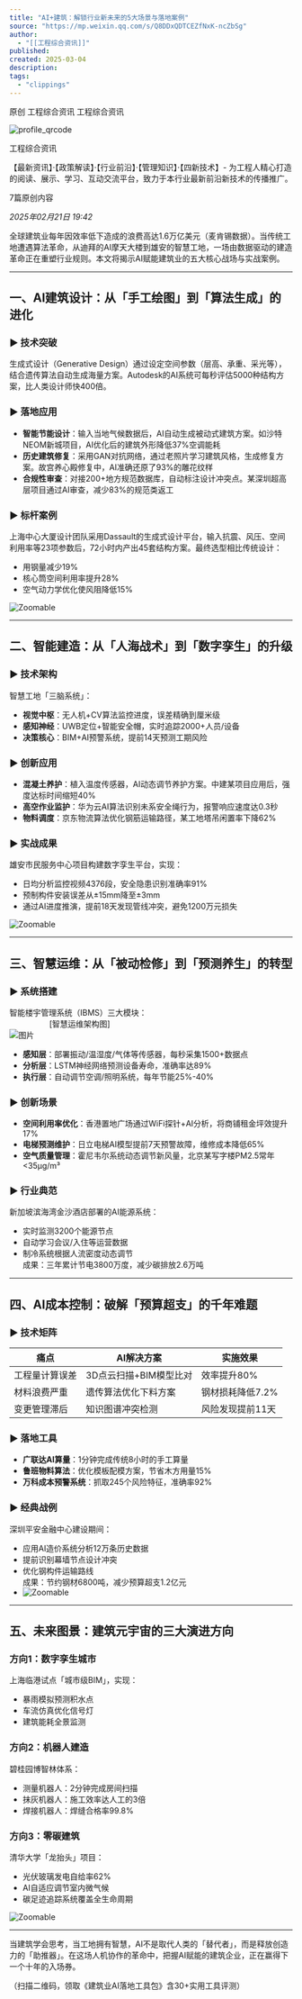 ```yaml
---
title: "AI+建筑：解锁行业新未来的5大场景与落地案例"
source: "https://mp.weixin.qq.com/s/Q8DDxQDTCEZfNxK-ncZbSg"
author:
  - "[[工程综合资讯]]"
published:
created: 2025-03-04
description:
tags:
  - "clippings"
---
```

原创 工程综合资讯 工程综合资讯

![profile_qrcode](https://mp.weixin.qq.com/mp/qrcode?scene=10000005&size=102&__biz=MzIzNTMzNTQyMg==&mid=2247594509&idx=1&sn=ad65895c4b2b5aa06f6090c4e1c5cedf&send_time=)

工程综合资讯

【最新资讯】·【政策解读】·【行业前沿】·【管理知识】·【四新技术】- 为工程人精心打造的阅读、展示、学习、互动交流平台，致力于本行业最新前沿新技术的传播推广。

7篇原创内容

*2025年02月21日 19:42*

全球建筑业每年因效率低下造成的浪费高达1.6万亿美元（麦肯锡数据）。当传统工地遭遇算法革命，从迪拜的AI摩天大楼到雄安的智慧工地，一场由数据驱动的建造革命正在重塑行业规则。本文将揭示AI赋能建筑业的五大核心战场与实战案例。

---

## 一、AI建筑设计：从「手工绘图」到「算法生成」的进化

### ▶ 技术突破

生成式设计（Generative Design）通过设定空间参数（层高、承重、采光等），结合遗传算法自动生成海量方案。Autodesk的AI系统可每秒评估5000种结构方案，比人类设计师快400倍。

### ▶ 落地应用

- **智能节能设计**：输入当地气候数据后，AI自动生成被动式建筑方案。如沙特NEOM新城项目，AI优化后的建筑外形降低37%空调能耗
- **历史建筑修复**：采用GAN对抗网络，通过老照片学习建筑风格，生成修复方案。故宫养心殿修复中，AI准确还原了93%的雕花纹样
- **合规性审查**：对接200+地方规范数据库，自动标注设计冲突点。某深圳超高层项目通过AI审查，减少83%的规范类返工

### ▶ 标杆案例

上海中心大厦设计团队采用Dassault的生成式设计平台，输入抗震、风压、空间利用率等23项参数后，72小时内产出45套结构方案。最终选型相比传统设计：

- 用钢量减少19%
- 核心筒空间利用率提升28%
- 空气动力学优化使风阻降低15%

![Zoomable](https://mmbiz.qpic.cn/mmbiz_png/b5OJdkPDHQTia4ec9bYKiciaRtl34nd3zBJicDhlUvDuek26Hurjjju7SOkvdXCELoAnBqALibNMMkQTzrDTJuViaGJA/640?wx_fmt=png&from=appmsg&tp=webp&wxfrom=5&wx_lazy=1&wx_co=1)

---

## 二、智能建造：从「人海战术」到「数字孪生」的升级

### ▶ 技术架构

智慧工地「三脑系统」：

- **视觉中枢**：无人机+CV算法监控进度，误差精确到厘米级
- **感知神经**：UWB定位+智能安全帽，实时追踪2000+人员/设备
- **决策核心**：BIM+AI预警系统，提前14天预测工期风险

### ▶ 创新应用

- **混凝土养护**：植入温度传感器，AI动态调节养护方案。中建某项目应用后，强度达标时间缩短40%
- **高空作业监护**：华为云AI算法识别未系安全绳行为，报警响应速度达0.3秒
- **物料调度**：京东物流算法优化钢筋运输路径，某工地塔吊闲置率下降62%

### ▶ 实战成果

雄安市民服务中心项目构建数字孪生平台，实现：

- 日均分析监控视频4376段，安全隐患识别准确率91%
- 预制构件安装误差从±15mm降至±3mm
- 通过AI进度推演，提前18天发现管线冲突，避免1200万元损失

![Zoomable](https://mmbiz.qpic.cn/mmbiz_png/b5OJdkPDHQTia4ec9bYKiciaRtl34nd3zBJ4cnSWtsWMyB7FUedWxuEGJEiaEw5NxyjJ02kpuZYdvAEjOhVFyNQGcg/640?wx_fmt=png&from=appmsg&tp=webp&wxfrom=5&wx_lazy=1&wx_co=1)

---

## 三、智慧运维：从「被动检修」到「预测养生」的转型

### ▶ 系统搭建

智能楼宇管理系统（IBMS）三大模块：  
                  \[智慧运维架构图\]  
![图片](https://mmbiz.qpic.cn/mmbiz_png/b5OJdkPDHQTia4ec9bYKiciaRtl34nd3zBJXwqiaPn5VwAxKYoy2aqa18G2KXbGgticrAFia54VaCic4mU9orxj6iaj3IQ/640?wx_fmt=png&from=appmsg&tp=webp&wxfrom=5&wx_lazy=1&wx_co=1)

- **感知层**：部署振动/温湿度/气体等传感器，每秒采集1500+数据点
- **分析层**：LSTM神经网络预测设备寿命，准确率达89%
- **执行层**：自动调节空调/照明系统，每年节能25%-40%

### ▶ 创新场景

- **空间利用率优化**：香港置地广场通过WiFi探针+AI分析，将商铺租金坪效提升17%
- **电梯预测维护**：日立电梯AI模型提前7天预警故障，维修成本降低65%
- **空气质量管理**：霍尼韦尔系统动态调节新风量，北京某写字楼PM2.5常年<35μg/m³

### ▶ 行业典范

新加坡滨海湾金沙酒店部署的AI能源系统：

- 实时监测3200个能源节点
- 自动学习会议/入住等运营数据
- 制冷系统根据人流密度动态调节  
成果：三年累计节电3800万度，减少碳排放2.6万吨

---

## 四、AI成本控制：破解「预算超支」的千年难题

### ▶ 技术矩阵

| 痛点 | AI解决方案 | 实施效果 |
| --- | --- | --- |
| 工程量计算误差 | 3D点云扫描+BIM模型比对 | 效率提升80% |
| 材料浪费严重 | 遗传算法优化下料方案 | 钢材损耗降低7.2% |
| 变更管理滞后 | 知识图谱冲突检测 | 风险发现提前11天 |

### ▶ 落地工具

- **广联达AI算量**：1分钟完成传统8小时的手工算量
- **鲁班物料算法**：优化模板配模方案，节省木方用量15%
- **万科成本预警系统**：抓取245个风险特征，准确率92%

### ▶ 经典战例

深圳平安金融中心建设期间：

- 应用AI造价系统分析12万条历史数据
- 提前识别幕墙节点设计冲突
- 优化钢构件运输路线  
成果：节约钢材6800吨，减少预算超支1.2亿元
- ![Zoomable](https://mmbiz.qpic.cn/mmbiz_png/b5OJdkPDHQTia4ec9bYKiciaRtl34nd3zBJInAw8gHgOc6OC18tyWojKpibiame2vibTSND1YaicoDusknEYewgLm6loQ/640?wx_fmt=png&from=appmsg&tp=webp&wxfrom=5&wx_lazy=1&wx_co=1)

---

## 五、未来图景：建筑元宇宙的三大演进方向

### 方向1：数字孪生城市

上海临港试点「城市级BIM」，实现：

- 暴雨模拟预测积水点
- 车流仿真优化信号灯
- 建筑能耗全景监测

### 方向2：机器人建造

碧桂园博智林体系：

- 测量机器人：2分钟完成房间扫描
- 抹灰机器人：施工效率达人工的3倍
- 焊接机器人：焊缝合格率99.8%

### 方向3：零碳建筑

清华大学「龙抬头」项目：

- 光伏玻璃发电自给率62%
- AI自适应调节室内微气候
- 碳足迹追踪系统覆盖全生命周期

![Zoomable](https://mmbiz.qpic.cn/mmbiz_png/b5OJdkPDHQTia4ec9bYKiciaRtl34nd3zBJtABMWgOl8J0RQDPH5SoEa08HGWCKg7NoJMxndicrjI2ia85cNFibpGnEw/640?wx_fmt=png&from=appmsg&tp=webp&wxfrom=5&wx_lazy=1&wx_co=1)

---

当建筑学会思考，当工地拥有智慧，AI不是取代人类的「替代者」，而是释放创造力的「助推器」。在这场人机协作的革命中，把握AI赋能的建筑企业，正在赢得下一个十年的入场券。

（扫描二维码，领取《建筑业AI落地工具包》含30+实用工具评测）